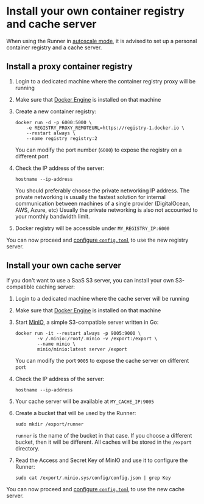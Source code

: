 # Install your own container registry and cache server

When using the Runner in [autoscale mode](../configuration/autoscale.md), it
is advised to set up a personal container registry and a cache server.

## Install a proxy container registry

1. Login to a dedicated machine where the container registry proxy will be running
1. Make sure that [Docker Engine](https://docs.docker.com/install/) is installed
   on that machine
1. Create a new container registry:

   ```shell
   docker run -d -p 6000:5000 \
       -e REGISTRY_PROXY_REMOTEURL=https://registry-1.docker.io \
       --restart always \
       --name registry registry:2
   ```

   You can modify the port number (`6000`) to expose the registry on a
   different port

1. Check the IP address of the server:

   ```shell
   hostname --ip-address
   ```

   You should preferably choose the private networking IP address. The private
   networking is usually the fastest solution for internal communication
   between machines of a single provider (DigitalOcean, AWS, Azure, etc)
   Usually the private networking is also not accounted to your monthly
   bandwidth limit.

1. Docker registry will be accessible under `MY_REGISTRY_IP:6000`

You can now proceed and
[configure `config.toml`](../configuration/autoscale.md#distributed-container-registry-mirroring)
to use the new registry server.

## Install your own cache server

If you don't want to use a SaaS S3 server, you can install your own
S3-compatible caching server:

1. Login to a dedicated machine where the cache server will be running
1. Make sure that [Docker Engine](https://docs.docker.com/install/) is installed
   on that machine
1. Start [MinIO](https://min.io), a simple S3-compatible server written in Go:

   ```shell
   docker run -it --restart always -p 9005:9000 \
           -v /.minio:/root/.minio -v /export:/export \
           --name minio \
           minio/minio:latest server /export
   ```

   You can modify the port `9005` to expose the cache server on different port

1. Check the IP address of the server:

   ```shell
   hostname --ip-address
   ```

1. Your cache server will be available at `MY_CACHE_IP:9005`
1. Create a bucket that will be used by the Runner:

   ```shell
   sudo mkdir /export/runner
   ```

   `runner` is the name of the bucket in that case. If you choose a different
   bucket, then it will be different. All caches will be stored in the
   `/export` directory.

1. Read the Access and Secret Key of MinIO and use it to configure the Runner:

   ```shell
   sudo cat /export/.minio.sys/config/config.json | grep Key
   ```

You can now proceed and
[configure `config.toml`](../configuration/autoscale.md#distributed-runners-caching)
to use the new cache server.
